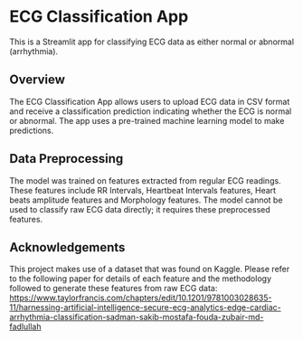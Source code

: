 # ECG Classification App

This is a Streamlit app for classifying ECG data as either normal or abnormal (arrhythmia). 

## Overview

The ECG Classification App allows users to upload ECG data in CSV format and receive a classification prediction indicating whether the ECG is normal or abnormal. The app uses a pre-trained machine learning model to make predictions.

## Data Preprocessing

The model was trained on features extracted from regular ECG readings. These features include RR Intervals, Heartbeat Intervals features, Heart beats amplitude features and Morphology features. The model cannot be used to classify raw ECG data directly; it requires these preprocessed features.

## Acknowledgements

This project makes use of a dataset that was found on Kaggle. Please refer to the following paper for details of each feature and the methodology followed to generate these features from raw ECG data:
https://www.taylorfrancis.com/chapters/edit/10.1201/9781003028635-11/harnessing-artificial-intelligence-secure-ecg-analytics-edge-cardiac-arrhythmia-classification-sadman-sakib-mostafa-fouda-zubair-md-fadlullah
